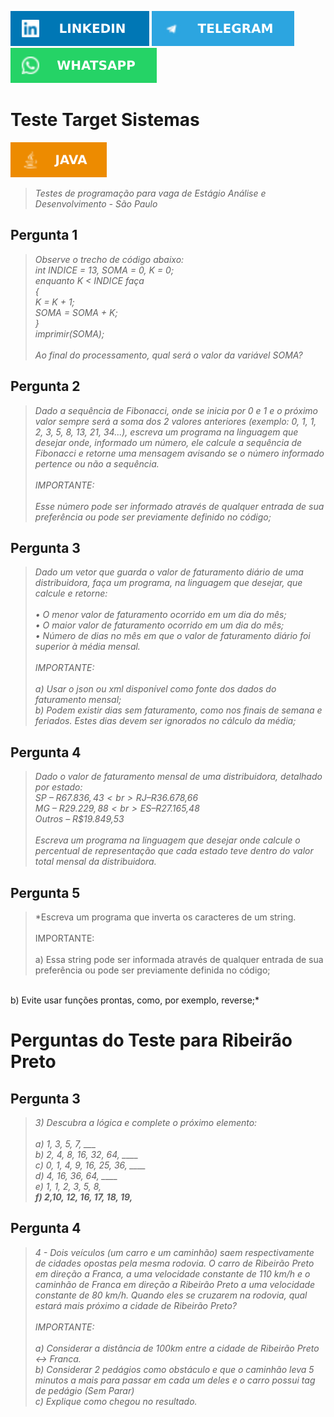 
[![Linkedin](https://github.com/milinfic/Manutencao-Web/blob/main/img-git/linkedin2.svg)](https://www.linkedin.com/in/paulo-cesar-pereira-alves-27551464)
[![Whatsapp](https://github.com/milinfic/Manutencao-Web/blob/main/img-git/telegram.svg)](https://api.whatsapp.com/send?phone=5519998312803)
[![Telegram](https://github.com/milinfic/Manutencao-Web/blob/main/img-git/whatsapp2.svg)](https://t.me/milinfic)


<h1> Teste Target Sistemas </h1>

![Java](https://github.com/milinfic/Manutencao-Web/blob/main/img-git/java.svg)


> *Testes de programação para vaga de Estágio Análise e Desenvolvimento - São Paulo*

## Pergunta 1

> *Observe o trecho de código abaixo:<br>
int INDICE = 13, SOMA = 0, K = 0;<br>
enquanto K < INDICE faça<br>
{<br>
K = K + 1;<br>
SOMA = SOMA + K;<br>
}<br>
imprimir(SOMA);<br><br>
Ao final do processamento, qual será o valor da variável SOMA?*

## Pergunta 2
>*Dado a sequência de Fibonacci, onde se inicia por 0 e 1 e o próximo valor sempre será a soma dos 2 valores anteriores (exemplo: 0, 1, 1, 2, 3, 5, 8, 13, 21, 34...), escreva um programa na linguagem que desejar onde, informado um número, ele calcule a sequência de Fibonacci e retorne uma mensagem avisando se o número informado pertence ou não a sequência.
<br><br>
IMPORTANTE:
<br><br>
Esse número pode ser informado através de qualquer entrada de sua preferência ou pode ser previamente definido no código;*

## Pergunta 3
>*Dado um vetor que guarda o valor de faturamento diário de uma distribuidora, faça um programa, na linguagem que desejar, que calcule e retorne:<br><br>
• O menor valor de faturamento ocorrido em um dia do mês;<br>
• O maior valor de faturamento ocorrido em um dia do mês;<br>
• Número de dias no mês em que o valor de faturamento diário foi superior à média mensal.<br><br>
IMPORTANTE:<br><br>
a) Usar o json ou xml disponível como fonte dos dados do faturamento mensal;<br>
b) Podem existir dias sem faturamento, como nos finais de semana e feriados. Estes dias devem ser ignorados no cálculo da média;*


## Pergunta 4
>*Dado o valor de faturamento mensal de uma distribuidora, detalhado por estado:<br>
SP – R$67.836,43<br>
RJ – R$36.678,66<br>
MG – R$29.229,88<br>
ES – R$27.165,48<br>
Outros – R$19.849,53<br><br>
Escreva um programa na linguagem que desejar onde calcule o percentual de representação que cada estado teve dentro do valor total mensal da distribuidora.*


## Pergunta 5
>*Escreva um programa que inverta os caracteres de um string.<br><br>
IMPORTANTE:
<br><br>
a) Essa string pode ser informada através de qualquer entrada de sua preferência ou pode ser previamente definida no código;
<br>
b) Evite usar funções prontas, como, por exemplo, reverse;*


# Perguntas do Teste para Ribeirão Preto

## Pergunta 3
>*3) Descubra a lógica e complete o próximo elemento:<br><br>
a) 1, 3, 5, 7, ___<br>
b) 2, 4, 8, 16, 32, 64, ____<br>
c) 0, 1, 4, 9, 16, 25, 36, ____<br>
d) 4, 16, 36, 64, ____<br>
e) 1, 1, 2, 3, 5, 8, ____<br>
f) 2,10, 12, 16, 17, 18, 19,____*<br>

## Pergunta 4
>*4 - Dois veículos (um carro e um caminhão) saem respectivamente de cidades opostas pela mesma rodovia. O carro de Ribeirão Preto em direção a Franca, a uma velocidade constante de 110 km/h e o caminhão de Franca em direção a Ribeirão Preto a uma velocidade constante de 80 km/h. Quando eles se cruzarem na rodovia, qual estará mais próximo a cidade de Ribeirão Preto?<br><br>
IMPORTANTE:<br><br>
a) Considerar a distância de 100km entre a cidade de Ribeirão Preto <-> Franca.<br>
b) Considerar 2 pedágios como obstáculo e que o caminhão leva 5 minutos a mais para passar em cada um deles e o carro possui tag de pedágio (Sem Parar)<br>
c) Explique como chegou no resultado.*



